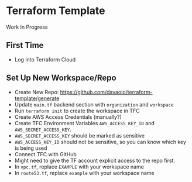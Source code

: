 # Terraform Template

Work In Progress

## First Time

- Log into Terraform Cloud


## Set Up New Workspace/Repo

- Create New Repo: https://github.com/davaoio/terraform-template/generate
- Update `main.tf` backend section with `organization` and `workspace`
- Run `terraform init` to create the workspace in TFC
- Create AWS Access Credentials (manually?)
- Create TFC Environment Variables `AWS_ACCESS_KEY_ID` and `AWS_SECRET_ACCESS_KEY`.
- `AWS_SECRET_ACCESS_KEY` should be marked as sensitive
- `AWS_ACCESS_KEY_ID` should not be sensitive, so you can know which key is being used
- Connect TFC with GitHub
- Might need to give the TF account explicit access to the repo first.
- In `vpc.tf`, replace `EXAMPLE` with your workspace name
- In `route53.tf`, replace `example` with your workspace name
